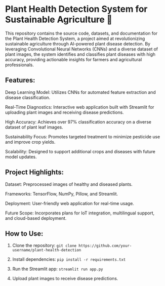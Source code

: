 # Plant Health Detection System for Sustainable Agriculture 🌱

This repository contains the source code, datasets, and documentation for the Plant Health Detection System, a project aimed at revolutionizing sustainable agriculture through AI-powered plant disease detection. By leveraging Convolutional Neural Networks (CNNs) and a diverse dataset of plant images, the system identifies and classifies plant diseases with high accuracy, providing actionable insights for farmers and agricultural professionals.

## Features:

Deep Learning Model: Utilizes CNNs for automated feature extraction and disease classification.

Real-Time Diagnostics: Interactive web application built with Streamlit for uploading plant images and receiving disease predictions.

High Accuracy: Achieves over 97% classification accuracy on a diverse dataset of plant leaf images.

Sustainability Focus: Promotes targeted treatment to minimize pesticide use and improve crop yields.

Scalability: Designed to support additional crops and diseases with future model updates.


## Project Highlights:

Dataset: Preprocessed images of healthy and diseased plants.

Frameworks: TensorFlow, NumPy, Pillow, and Streamlit.

Deployment: User-friendly web application for real-time usage.

Future Scope: Incorporates plans for IoT integration, multilingual support, and cloud-based deployment.


## How to Use:

1. Clone the repository:
   `git clone https://github.com/your-username/plant-health-detection`

2. Install dependencies:
   `pip install -r requirements.txt`

3. Run the Streamlit app:
   `streamlit run app.py`

4. Upload plant images to receive disease predictions.
   
